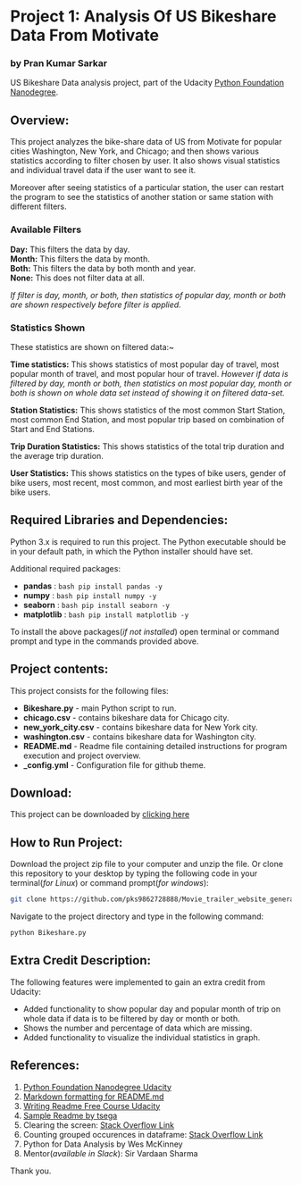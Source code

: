 Project 1: Analysis Of US Bikeshare Data From Motivate
======================================================
### by Pran Kumar Sarkar

US Bikeshare Data analysis project, part of the Udacity [Python Foundation Nanodegree](https://in.udacity.com/course/python-foundation-nanodegree--nd002-inpy).

Overview:
-------------------------------------------
This project analyzes the bike-share data of US from Motivate for popular cities Washington, New York, and Chicago; and then shows various statistics according to filter chosen by user. It also shows visual statistics and individual travel data if the user want to see it.

Moreover after seeing statistics of a particular station, the user can restart the program to see the statistics of another station or same station with different filters.

### Available Filters

**Day:** This filters the data by day.\
**Month:** This filters the data by month.\
**Both:** This filters the data by both month and year.\
**None:** This does not filter data at all.

*If filter is day, month, or both, then statistics of popular day, month or both are shown respectively before filter is applied.*

### Statistics Shown

These statistics are shown on filtered data:~

**Time statistics:** This shows statistics of most popular day of travel, most popular month of travel, and most popular hour of travel. *However if data is filtered by day, month or both, then statistics on most popular day, month or both is shown on whole data set instead of showing it on filtered data-set.*

**Station Statistics:** This shows statistics of the most common Start Station, most common End Station, and most popular trip based on combination of Start and End Stations.

**Trip Duration Statistics:** This shows statistics of the total trip duration and the average trip duration.

**User Statistics:** This shows statistics on the types of bike users, gender of bike users, most recent, most common, and most earliest birth year of the bike users.

## Required Libraries and Dependencies:

Python 3.x is required to run this project. The Python executable should be in your default path, in which the Python installer should have set. 

Additional required packages:
* **pandas** : ```bash pip install pandas -y```
* **numpy** : ```bash pip install numpy -y```
* **seaborn** : ```bash pip install seaborn -y```
* **matplotlib** : ```bash pip install matplotlib -y```

To install the above packages(*if not installed*) open terminal or command prompt and type in the commands provided above.

## Project contents:

This project consists for the following files:

* **Bikeshare.py** - main Python script to run.
* **chicago.csv** - contains bikeshare data for Chicago city.
* **new_york_city.csv** - contains bikeshare data for New York city.
* **washington.csv** - contains bikeshare data for Washington city.
* **README.md** - Readme file containing detailed instructions for program execution and project overview.
* **_config.yml** - Configuration file for github theme.

## Download:
This project can be downloaded by [clicking here](https://github.com/pks9862728888/US_bikeshare_data_analysis/archive/master.zip) 

## How to Run Project:

Download the project zip file to your computer and unzip the file. Or clone this repository to your desktop by typing the following code in your terminal(*for Linux*) or command prompt(*for windows*):

```bash
git clone https://github.com/pks9862728888/Movie_trailer_website_generator.git
```

Navigate to the project directory and type in the following command:

```bash
python Bikeshare.py
```

## Extra Credit Description:

The following features were implemented to gain an extra credit from Udacity:

* Added functionality to show popular day and popular month of trip on whole data if data is to be filtered by day or month or both.
* Shows the number and percentage of data which are missing.
* Added functionality to visualize the individual statistics in graph.

## References:
1. [Python Foundation Nanodegree Udacity](https://in.udacity.com/course/python-foundation-nanodegree--nd002-inpy)
2. [Markdown formatting for README.md](https://help.github.com/articles/basic-writing-and-formatting-syntax/)
3. [Writing Readme Free Course Udacity](https://classroom.udacity.com/courses/ud777)
4. [Sample Readme by tsega](https://github.com/tsega/movie-trailer-website/blob/master/README.md)
5. Clearing the screen: [Stack Overflow Link](https://stackoverflow.com/questions/2084508/clear-terminal-in-python)
6. Counting grouped occurences in dataframe: [Stack Overflow Link](https://datascience.stackexchange.com/questions/29840/how-to-count-grouped-occurrences)
7. Python for Data Analysis by Wes McKinney
8. Mentor(*available in Slack*): Sir Vardaan Sharma

Thank you.